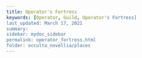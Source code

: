 ```yaml
---
title: Operator's Fortress
keywords: [Operator, Guild, Operator's Fortress]
last_updated: March 17, 2021
summary: 
sidebar: mydoc_sidebar
permalink: operator_fortress.html
folder: occulta_novellia/places
---
```

